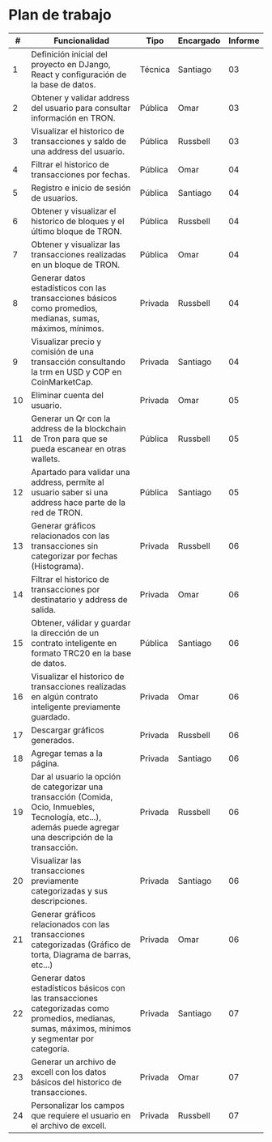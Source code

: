 # Plan de trabajo

| #  | Funcionalidad                                                                                                                                                  | Tipo    | Encargado | Informe |
|----|----------------------------------------------------------------------------------------------------------------------------------------------------------------|---------|------------|---------|
| 1  | Definición inicial del proyecto en DJango, React y configuración de la base de datos.                                                                          | Técnica |Santiago|03|
| 2  | Obtener y validar address del usuario para consultar información en TRON.                                                                                      | Pública |Omar|03|
| 3  | Visualizar el historico de transacciones y saldo de una address del usuario.                                                                                   | Pública |Russbell|03|
| 4  | Filtrar el historico de transacciones por fechas.                                                                                                              | Pública |Omar|04|
| 5  | Registro e inicio de sesión de usuarios.                                                                                                                       | Pública |Santiago|04|
| 6  | Obtener y visualizar el historico de bloques y el último bloque de TRON.                                                                                       | Pública |Russbell|04|
| 7  | Obtener y visualizar las transacciones realizadas en un bloque de TRON.                                                                                        | Pública |Omar|04|
| 8  | Generar datos estadísticos con las transacciones básicos como promedios, medianas, sumas, máximos, mínimos.                                                    | Privada |Russbell|04|
| 9  | Visualizar precio y comisión de una transacción consultando la trm en USD y COP en CoinMarketCap.                                                              | Privada |Santiago|04|
| 10 | Eliminar cuenta del usuario.                                                                                                                                   | Privada |Omar|05|
| 11 | Generar un Qr con la address de la blockchain de Tron para que se pueda escanear en otras wallets.                                                             | Pública |Russbell|05|
| 12 | Apartado para validar una address, permíte al usuario saber si una address hace parte de la red de TRON.                                                       | Pública |Santiago|05|
| 13 | Generar gráficos relacionados con las transacciones sin categorizar por fechas (Histograma).                                                                   | Privada |Russbell|06|
| 14 | Filtrar el historico de transacciones por destinatario y address de salida.                                                                                    | Privada |Omar|06|
| 15 | Obtener, válidar y guardar la dirección de un contrato inteligente en formato TRC20 en la base de datos.                                                       | Pública |Santiago|06|
| 16 | Visualizar el historico de transacciones realizadas en algún contrato inteligente previamente guardado.                                                        | Privada |Omar|06|
| 17 | Descargar gráficos generados.                                                                                                                                  | Privada |Russbell|06|
| 18 | Agregar temas a la página.                                                                                                                                     | Privada |Santiago|06|
| 19 | Dar al usuario la opción de categorizar una transacción (Comida, Ocio, Inmuebles, Tecnología, etc...), además puede agregar una descripción de la transacción. | Privada |Russbell|06|
| 20 | Visualizar las transacciones previamente categorizadas y sus descripciones.                                                                                    | Privada |Santiago|06|
| 21 | Generar gráficos relacionados con las transacciones categorizadas (Gráfico de torta, Diagrama de barras, etc...)                                               | Privada |Omar|06|
| 22 | Generar datos estadísticos básicos con las transacciones categorizadas como promedios, medianas, sumas, máximos, mínimos y segmentar por categoría.            | Privada |Santiago|07|
| 23 | Generar un archivo de excell con los datos básicos del historico de transacciones.                                                                             | Privada |Omar|07|
| 24 | Personalizar los campos que requiere el usuario en el archivo de excell.                                                                                       | Privada |Russbell|07|

